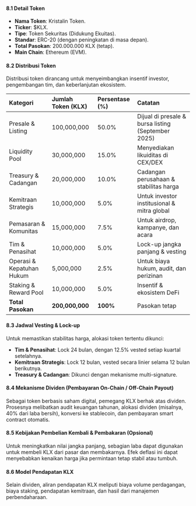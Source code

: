 #### 8.1 Detail Token
* **Nama Token**: Kristalin Token.
* **Ticker**: $KLX.
* **Tipe**: Token Sekuritas (Didukung Ekuitas).
* **Standar**: ERC-20 (dengan peningkatan di masa depan).
* **Total Pasokan**: 200.000.000 KLX (tetap).
* **Main Chain**: Ethereum (EVM).

#### 8.2 Distribusi Token
Distribusi token dirancang untuk menyeimbangkan insentif investor, pengembangan tim, dan keberlanjutan ekosistem.

| Kategori | Jumlah Token (KLX) | Persentase (%) | Catatan |
| :--- | :--- | :--- | :--- |
| Presale & Listing | 100,000,000 | 50.0% | Dijual di presale & bursa listing (September 2025) |
| Liquidity Pool | 30,000,000 | 15.0% | Menyediakan likuiditas di CEX/DEX |
| Treasury & Cadangan | 20,000,000 | 10.0% | Cadangan perusahaan & stabilitas harga |
| Kemitraan Strategis | 10,000,000 | 5.0% | Untuk investor institusional & mitra global |
| Pemasaran & Komunitas | 15,000,000 | 7.5% | Untuk airdrop, kampanye, dan acara |
| Tim & Penasihat | 10,000,000 | 5.0% | Lock-up jangka panjang & vesting |
| Operasi & Kepatuhan Hukum | 5,000,000 | 2.5% | Untuk biaya hukum, audit, dan perizinan |
| Staking & Reward Pool | 10,000,000 | 5.0% | Insentif & ekosistem DeFi |
| **Total Pasokan** | **200,000,000** | **100%** | Pasokan tetap |

#### 8.3 Jadwal Vesting & Lock-up
Untuk memastikan stabilitas harga, alokasi token tertentu dikunci:
* **Tim & Penasihat**: Lock 24 bulan, dengan 12.5% vested setiap kuartal setelahnya.
* **Kemitraan Strategis**: Lock 12 bulan, vested secara linier selama 12 bulan berikutnya.
* **Treasury & Cadangan**: Dikunci dengan mekanisme multi-signature.

#### 8.4 Mekanisme Dividen (Pembayaran On-Chain / Off-Chain Payout)
Sebagai token berbasis saham digital, pemegang KLX berhak atas dividen. Prosesnya melibatkan audit keuangan tahunan, alokasi dividen (misalnya, 40% dari laba bersih), konversi ke stablecoin, dan pembayaran smart contract otomatis.

#### 8.5 Kebijakan Pembelian Kembali & Pembakaran (Opsional)
Untuk meningkatkan nilai jangka panjang, sebagian laba dapat digunakan untuk membeli KLX dari pasar dan membakarnya. Efek deflasi ini dapat menyebabkan kenaikan harga jika permintaan tetap stabil atau tumbuh.

#### 8.6 Model Pendapatan KLX
Selain dividen, aliran pendapatan KLX meliputi biaya volume perdagangan, biaya staking, pendapatan kemitraan, dan hasil dari manajemen perbendaharaan.
